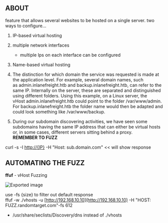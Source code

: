 ## ABOUT

feature that allows several websites to be hosted on a single server. two ways to configure…

1. IP-based virtual hosting
2. multiple network interfaces
    
    - multiple Ips on each interface can be configured
3. Name-based virtual hosting
4. The distinction for which domain the service was requested is made at the application level. For example, several domain names, such as admin.inlanefreight.htb and backup.inlanefreight.htb, can refer to the same IP. Internally on the server, these are separated and distinguished using different folders. Using this example, on a Linux server, the vHost admin.inlanefreight.htb could point to the folder /var/www/admin. For backup.inlanefreight.htb the folder name would then be adapted and could look something like /var/www/backup.
5. During our subdomain discovering activities, we have seen some subdomains having the same IP address that can either be virtual hosts or, in some cases, different servers sitting behind a proxy.  
**REMEMBER TO FUZZ**
 
curl -s -I [http://{IP}](http://{IP}) -H "Host: sub.domain.com" << will show response
 
## AUTOMATING THE FUZZ

**ffuf** - vHost Fuzzing

![Exported image](02%20-%20assets/Crawling%201.md/Exported%20image%2020240712140423-0.png)  

use -fs {size} to filter out default response  
ffuf -w ./vhosts -u [http://192.168.10.10](http://192.168.10.10) -H "HOST: FUZZ.randomtarget.com"-fs 612

- /usr/share/seclists/Discovery/dns instead of ./vhosts